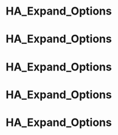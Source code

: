 # HA_Expand_Options
# HA_Expand_Options
# HA_Expand_Options
# HA_Expand_Options
# HA_Expand_Options
